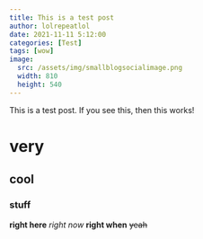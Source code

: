 ```yaml
---
title: This is a test post
author: lolrepeatlol
date: 2021-11-11 5:12:00
categories: [Test]
tags: [wow]
image:
  src: /assets/img/smallblogsocialimage.png
  width: 810
  height: 540
---
```


This is a test post. If you see this, then this works!

# very
## cool
### stuff

**right here**
*right now*
__right when__
~~yeah~~
